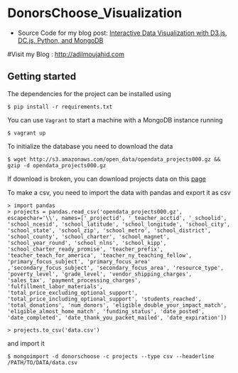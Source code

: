 # DonorsChoose_Visualization
* Source Code for my blog post: [Interactive Data Visualization with D3.js, DC.js, Python, and MongoDB](http://adilmoujahid.com/posts/2015/01/interactive-data-visualization-d3-dc-python-mongodb/)

#Visit my Blog : http://adilmoujahid.com

## Getting started

The dependencies for the project can be installed using

    $ pip install -r requirements.txt

You can use ``Vagrant`` to start a machine with a MongoDB instance running

    $ vagrant up

To initialize the database you need to download the data

    $ wget http://s3.amazonaws.com/open_data/opendata_projects000.gz && gzip -d opendata_projects000.gz
    
If download is broken, you can download projects data on this [page](https://research.donorschoose.org/t/download-opendata/33)

To make a csv, you need to import the data with pandas and export it as csv

    > import pandas
    > projects = pandas.read_csv('opendata_projects000.gz', escapechar='\\', names=['_projectid', '_teacher_acctid', '_schoolid', 'school_ncesid', 'school_latitude', 'school_longitude', 'school_city', 'school_state', 'school_zip', 'school_metro', 'school_district', 'school_county', 'school_charter', 'school_magnet', 'school_year_round', 'school_nlns', 'school_kipp', 'school_charter_ready_promise', 'teacher_prefix', 'teacher_teach_for_america', 'teacher_ny_teaching_fellow', 'primary_focus_subject', 'primary_focus_area' ,'secondary_focus_subject', 'secondary_focus_area', 'resource_type', 'poverty_level', 'grade_level', 'vendor_shipping_charges', 'sales_tax', 'payment_processing_charges', 'fulfillment_labor_materials', 'total_price_excluding_optional_support', 'total_price_including_optional_support', 'students_reached', 'total_donations', 'num_donors', 'eligible_double_your_impact_match', 'eligible_almost_home_match', 'funding_status', 'date_posted', 'date_completed', 'date_thank_you_packet_mailed', 'date_expiration'])

    > projects.to_csv('data.csv')



and import it

    $ mongoimport -d donorschoose -c projects --type csv --headerline /PATH/TO/DATA/data.csv
